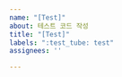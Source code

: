```yaml
---
name: "[Test]"
about: 테스트 코드 작성
title: "[Test]"
labels: ":test_tube: test"
assignees: ''

---
```



